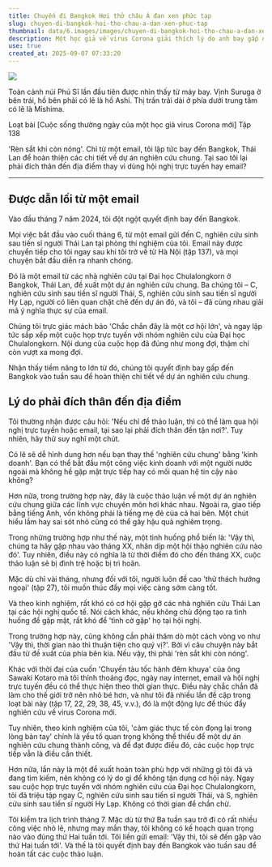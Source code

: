 ```yaml
---
title: Chuyến đi Bangkok Hơi thở châu Á đan xen phức tạp
slug: chuyen-di-bangkok-hoi-tho-chau-a-dan-xen-phuc-tap
thumbnail: data/6.images/images/chuyen-di-bangkok-hoi-tho-chau-a-dan-xen-phuc-tap.webp
description: Một học giả về virus Corona giải thích lý do anh bay gấp đến Bangkok để thảo luận chi tiết về một dự án nghiên cứu chung, nhấn mạnh tầm quan trọng của các cuộc gặp mặt trực tiếp.
use: true
created_at: 2025-09-07 07:33:20
---
```


![](/images/20250906-01281850-playboyz-000-1-view.webp)

Toàn cảnh núi Phú Sĩ lần đầu tiên được nhìn thấy từ máy bay. Vịnh Suruga ở bên trái, hồ bên phải có lẽ là hồ Ashi. Thị trấn trải dài ở phía dưới trung tâm có lẽ là Mishima.

Loạt bài [Cuộc sống thường ngày của một học giả virus Corona mới] Tập 138

'Rèn sắt khi còn nóng'. Chỉ từ một email, tôi lập tức bay đến Bangkok, Thái Lan để hoàn thiện các chi tiết về dự án nghiên cứu chung. Tại sao tôi lại phải đích thân đến địa điểm thay vì dùng hội nghị trực tuyến hay email?

***

## Được dẫn lối từ một email

Vào đầu tháng 7 năm 2024, tôi đột ngột quyết định bay đến Bangkok.

Mọi việc bắt đầu vào cuối tháng 6, từ một email gửi đến C, nghiên cứu sinh sau tiến sĩ người Thái Lan tại phòng thí nghiệm của tôi. Email này được chuyển tiếp cho tôi ngay sau khi tôi trở về từ Hà Nội (tập 137), và mọi chuyện bắt đầu diễn ra nhanh chóng.

Đó là một email từ các nhà nghiên cứu tại Đại học Chulalongkorn ở Bangkok, Thái Lan, đề xuất một dự án nghiên cứu chung. Ba chúng tôi – C, nghiên cứu sinh sau tiến sĩ người Thái, S, nghiên cứu sinh sau tiến sĩ người Hy Lạp, người có liên quan chặt chẽ đến dự án đó, và tôi – đã cùng nhau giải mã ý nghĩa thực sự của email.

Chúng tôi trực giác mách bảo 'Chắc chắn đây là một cơ hội lớn', và ngay lập tức sắp xếp một cuộc họp trực tuyến với nhóm nghiên cứu của Đại học Chulalongkorn. Nội dung của cuộc họp đã đúng như mong đợi, thậm chí còn vượt xa mong đợi.

Nhận thấy tiềm năng to lớn từ đó, chúng tôi quyết định bay gấp đến Bangkok vào tuần sau để hoàn thiện chi tiết về dự án nghiên cứu chung.

## Lý do phải đích thân đến địa điểm

Tôi thường nhận được câu hỏi: 'Nếu chỉ để thảo luận, thì có thể làm qua hội nghị trực tuyến hoặc email, tại sao lại phải đích thân đến tận nơi?'. Tuy nhiên, hãy thử suy nghĩ một chút.

Có lẽ sẽ dễ hình dung hơn nếu bạn thay thế 'nghiên cứu chung' bằng 'kinh doanh'. Bạn có thể bắt đầu một công việc kinh doanh với một người nước ngoài mà không hề gặp mặt trực tiếp hay có mối quan hệ tin cậy nào không?

Hơn nữa, trong trường hợp này, đây là cuộc thảo luận về một dự án nghiên cứu chung giữa các lĩnh vực chuyên môn hơi khác nhau. Ngoài ra, giao tiếp bằng tiếng Anh, vốn không phải là tiếng mẹ đẻ của cả hai bên. Một chút hiểu lầm hay sai sót nhỏ cũng có thể gây hậu quả nghiêm trọng.

Trong những trường hợp như thế này, một tình huống phổ biến là: 'Vậy thì, chúng ta hãy gặp nhau vào tháng XX, nhân dịp một hội thảo nghiên cứu nào đó'. Tuy nhiên, điều này có nghĩa là từ thời điểm đó cho đến tháng XX, cuộc thảo luận sẽ bị đình trệ hoặc bị trì hoãn.

Mặc dù chỉ vài tháng, nhưng đối với tôi, người luôn đề cao 'thử thách hướng ngoại' (tập 27), tôi muốn thúc đẩy mọi việc càng sớm càng tốt.

Và theo kinh nghiệm, rất khó có cơ hội gặp gỡ các nhà nghiên cứu Thái Lan tại các hội nghị quốc tế. Nói cách khác, nếu không chủ động tạo ra tình huống để gặp mặt, rất khó để 'tình cờ gặp' họ tại hội nghị.

Trong trường hợp này, cũng không cần phải thăm dò một cách vòng vo như 'Vậy thì, thời gian nào thì thuận tiện cho quý vị?'. Bởi vì câu chuyện này bắt đầu từ đề xuất của phía bên kia. Nếu vậy, thì phải 'rèn sắt khi còn nóng'.

Khác với thời đại của cuốn 'Chuyến tàu tốc hành đêm khuya' của ông Sawaki Kotaro mà tôi thỉnh thoảng đọc, ngày nay internet, email và hội nghị trực tuyến đều có thể thực hiện theo thời gian thực. Điều này chắc chắn đã làm cho thế giới trở nên nhỏ bé hơn, và như tôi đã nhiều lần đề cập trong loạt bài này (tập 17, 22, 29, 38, 45, v.v.), đó là một động lực để thúc đẩy nghiên cứu về virus Corona mới.

Tuy nhiên, theo kinh nghiệm của tôi, 'cảm giác thực tế còn đọng lại trong lòng bàn tay' chính là yếu tố quan trọng không thể thiếu để một dự án nghiên cứu chung thành công, và để đạt được điều đó, các cuộc họp trực tiếp vẫn là điều cần thiết.

Hơn nữa, lần này là một đề xuất hoàn toàn phù hợp với những gì tôi đã và đang tìm kiếm, nên không có lý do gì để không tận dụng cơ hội này. Ngay sau cuộc họp trực tuyến với nhóm nghiên cứu của Đại học Chulalongkorn, tôi đã triệu tập ngay C, nghiên cứu sinh sau tiến sĩ người Thái, và S, nghiên cứu sinh sau tiến sĩ người Hy Lạp. Không có thời gian để chần chừ.

Tôi kiểm tra lịch trình tháng 7. Mặc dù từ thứ Ba tuần sau trở đi có rất nhiều công việc nhỏ lẻ, nhưng may mắn thay, tôi không có kế hoạch quan trọng nào vào đúng thứ Hai tuần tới. Tôi liền gửi email: 'Vậy thì, tôi sẽ đến gặp vào thứ Hai tuần tới'. Và thế là tôi quyết định bay đến Bangkok vào tuần sau để hoàn tất các cuộc thảo luận.